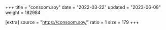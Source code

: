 +++
title = "consoom.soy"
date = "2022-03-22"
updated = "2023-06-08"
weight = 182984

[extra]
source = "https://consoom.soy/"
ratio = 1
size = 179
+++
